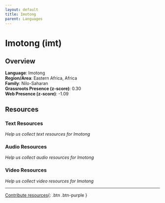 ```yaml
---
layout: default
title: Imotong
parent: Languages
---
```


# Imotong (imt)

## Overview

**Language**: Imotong  
**Region/Area**: Eastern Africa, Africa  
**Family**: Nilo-Saharan  
**Grassroots Presence (z-score)**: 0.30  
**Web Presence (z-score)**: -1.09  

## Resources

### Text Resources
*Help us collect text resources for Imotong*

### Audio Resources
*Help us collect audio resources for Imotong*

### Video Resources
*Help us collect video resources for Imotong*

---

[Contribute resources](https://forms.office.com/e/1SfLJx3u1r){: .btn .btn-purple }
